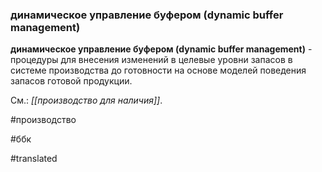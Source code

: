 ### динамическое управление буфером (dynamic buffer management)

**динамическое управление буфером (dynamic buffer management)** - процедуры для внесения изменений в целевые уровни запасов в системе производства до готовности на основе моделей поведения запасов готовой продукции.

См.: *[[производство для наличия]]*.

#производство

#ббк

#translated
